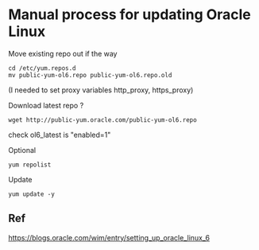 # Manual process for updating Oracle Linux

Move existing repo out if the way
```
cd /etc/yum.repos.d
mv public-yum-ol6.repo public-yum-ol6.repo.old
```
(I needed to set proxy variables http_proxy, https_proxy)

Download latest repo ?
```
wget http://public-yum.oracle.com/public-yum-ol6.repo
```

check ol6_latest is "enabled=1"

Optional
```
yum repolist  
```

Update
```
yum update -y
```

Ref
---
https://blogs.oracle.com/wim/entry/setting_up_oracle_linux_6

